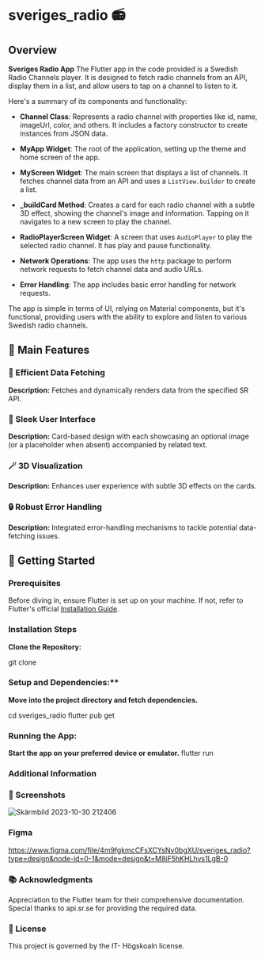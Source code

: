 # sveriges_radio 📻

## Overview

**Sveriges Radio App** The Flutter app in the code provided is a Swedish Radio Channels player. It is designed to fetch radio channels from an API, display them in a list, and allow users to tap on a channel to listen to it. 



Here's a summary of its components and functionality:



- **Channel Class**: Represents a radio channel with properties like id, name, imageUrl, color, and others. It includes a factory constructor to create instances from JSON data.



- **MyApp Widget**: The root of the application, setting up the theme and home screen of the app.



- **MyScreen Widget**: The main screen that displays a list of channels. It fetches channel data from an API and uses a `ListView.builder` to create a list.



- **_buildCard Method**: Creates a card for each radio channel with a subtle 3D effect, showing the channel's image and information. Tapping on it navigates to a new screen to play the channel.



- **RadioPlayerScreen Widget**: A screen that uses `AudioPlayer` to play the selected radio channel. It has play and pause functionality.



- **Network Operations**: The app uses the `http` package to perform network requests to fetch channel data and audio URLs.



- **Error Handling**: The app includes basic error handling for network requests.



The app is simple in terms of UI, relying on Material components, but it's functional, providing users with the ability to explore and listen to various Swedish radio channels.

## 🌟 Main Features

### 📡 Efficient Data Fetching
**Description:** Fetches and dynamically renders data from the specified SR API.

### 🎨 Sleek User Interface
**Description:** Card-based design with each showcasing an optional image (or a placeholder when absent) accompanied by related text.

### 🪄 3D Visualization
**Description:** Enhances user experience with subtle 3D effects on the cards.

### 🔒 Robust Error Handling
**Description:** Integrated error-handling mechanisms to tackle potential data-fetching issues.

## 🚀 Getting Started

### Prerequisites

Before diving in, ensure Flutter is set up on your machine. If not, refer to Flutter's official [Installation Guide](https://flutter.dev/docs/get-started/install).

### Installation Steps
**Clone the Repository:**

git clone 

### Setup and Dependencies:**
**Move into the project directory and fetch dependencies.**

cd sveriges_radio
flutter pub get

### Running the App:
**Start the app on your preferred device or emulator.**
flutter run

### Additional Information

### 📸 Screenshots
![Skärmbild 2023-10-30 212406](https://github.com/alex88g/sveriges_radio/assets/113544188/e6865a57-437a-421e-9e16-621ae62e46f7)

### Figma 
https://www.figma.com/file/4m9fgkmcCFsXCYsNv0bgXU/sveriges_radio?type=design&node-id=0-1&mode=design&t=M8iF5hKHLhvs1LgB-0

### 📚 Acknowledgments
Appreciation to the Flutter team for their comprehensive documentation.
Special thanks to api.sr.se for providing the required data.

### 📜 License
This project is governed by the IT- Högskoaln license.
